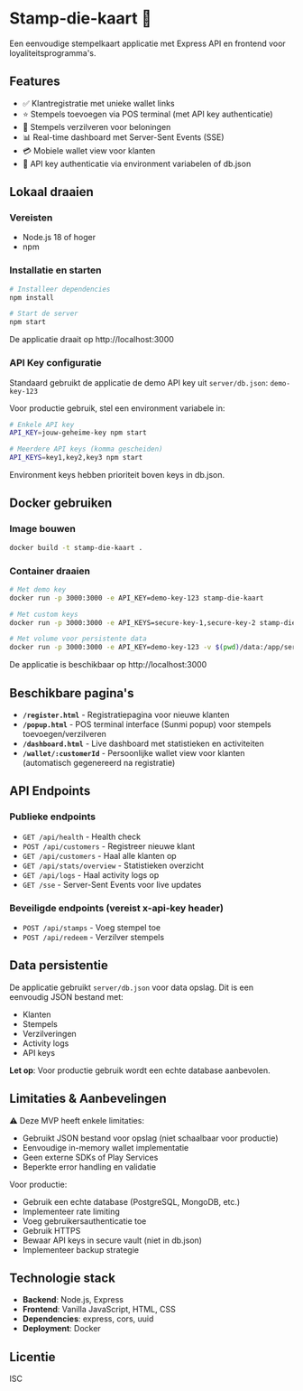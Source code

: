 # Stamp-die-kaart 🎫

Een eenvoudige stempelkaart applicatie met Express API en frontend voor loyaliteitsprogramma's.

## Features

- ✅ Klantregistratie met unieke wallet links
- ⭐ Stempels toevoegen via POS terminal (met API key authenticatie)
- 🎁 Stempels verzilveren voor beloningen
- 📊 Real-time dashboard met Server-Sent Events (SSE)
- 💳 Mobiele wallet view voor klanten
- 🔐 API key authenticatie via environment variabelen of db.json

## Lokaal draaien

### Vereisten
- Node.js 18 of hoger
- npm

### Installatie en starten

```bash
# Installeer dependencies
npm install

# Start de server
npm start
```

De applicatie draait op http://localhost:3000

### API Key configuratie

Standaard gebruikt de applicatie de demo API key uit `server/db.json`: `demo-key-123`

Voor productie gebruik, stel een environment variabele in:

```bash
# Enkele API key
API_KEY=jouw-geheime-key npm start

# Meerdere API keys (komma gescheiden)
API_KEYS=key1,key2,key3 npm start
```

Environment keys hebben prioriteit boven keys in db.json.

## Docker gebruiken

### Image bouwen

```bash
docker build -t stamp-die-kaart .
```

### Container draaien

```bash
# Met demo key
docker run -p 3000:3000 -e API_KEY=demo-key-123 stamp-die-kaart

# Met custom keys
docker run -p 3000:3000 -e API_KEYS=secure-key-1,secure-key-2 stamp-die-kaart

# Met volume voor persistente data
docker run -p 3000:3000 -e API_KEY=demo-key-123 -v $(pwd)/data:/app/server stamp-die-kaart
```

De applicatie is beschikbaar op http://localhost:3000

## Beschikbare pagina's

- **`/register.html`** - Registratiepagina voor nieuwe klanten
- **`/popup.html`** - POS terminal interface (Sunmi popup) voor stempels toevoegen/verzilveren
- **`/dashboard.html`** - Live dashboard met statistieken en activiteiten
- **`/wallet/:customerId`** - Persoonlijke wallet view voor klanten (automatisch gegenereerd na registratie)

## API Endpoints

### Publieke endpoints

- `GET /api/health` - Health check
- `POST /api/customers` - Registreer nieuwe klant
- `GET /api/customers` - Haal alle klanten op
- `GET /api/stats/overview` - Statistieken overzicht
- `GET /api/logs` - Haal activity logs op
- `GET /sse` - Server-Sent Events voor live updates

### Beveiligde endpoints (vereist x-api-key header)

- `POST /api/stamps` - Voeg stempel toe
- `POST /api/redeem` - Verzilver stempels

## Data persistentie

De applicatie gebruikt `server/db.json` voor data opslag. Dit is een eenvoudig JSON bestand met:
- Klanten
- Stempels
- Verzilveringen
- Activity logs
- API keys

**Let op**: Voor productie gebruik wordt een echte database aanbevolen.

## Limitaties & Aanbevelingen

⚠️ Deze MVP heeft enkele limitaties:
- Gebruikt JSON bestand voor opslag (niet schaalbaar voor productie)
- Eenvoudige in-memory wallet implementatie
- Geen externe SDKs of Play Services
- Beperkte error handling en validatie

Voor productie:
- Gebruik een echte database (PostgreSQL, MongoDB, etc.)
- Implementeer rate limiting
- Voeg gebruikersauthenticatie toe
- Gebruik HTTPS
- Bewaar API keys in secure vault (niet in db.json)
- Implementeer backup strategie

## Technologie stack

- **Backend**: Node.js, Express
- **Frontend**: Vanilla JavaScript, HTML, CSS
- **Dependencies**: express, cors, uuid
- **Deployment**: Docker

## Licentie

ISC